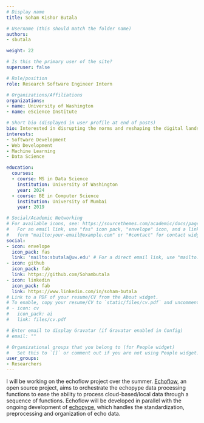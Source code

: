 ```yaml
---
# Display name
title: Soham Kishor Butala

# Username (this should match the folder name)
authors:
- sbutala

weight: 22

# Is this the primary user of the site?
superuser: false

# Role/position
role: Research Software Engineer Intern

# Organizations/Affiliations
organizations:
- name: University of Washington
- name: eScience Institute

# Short bio (displayed in user profile at end of posts)
bio: Interested in disrupting the norms and reshaping the digital landscape!
interests:
- Software Development
- Web Development
- Machine Learning
- Data Science

education:
  courses:
  - course: MS in Data Science
    institution: University of Washington
    year: 2024
  - course: BE in Computer Science
    institution: University of Mumbai
    year: 2019

# Social/Academic Networking
# For available icons, see: https://sourcethemes.com/academic/docs/page-builder/#icons
#   For an email link, use "fas" icon pack, "envelope" icon, and a link in the
#   form "mailto:your-email@example.com" or "#contact" for contact widget.
social:
- icon: envelope
  icon_pack: fas
  link: 'mailto:sbutala@uw.edu' # For a direct email link, use "mailto:test@example.org".
- icon: github
  icon_pack: fab
  link: https://github.com/Sohambutala
- icon: linkedin
  icon_pack: fab
  link: https://www.linkedin.com/in/soham-butala
# Link to a PDF of your resume/CV from the About widget.
# To enable, copy your resume/CV to `static/files/cv.pdf` and uncomment the lines below.
# - icon: cv
#   icon_pack: ai
#   link: files/cv.pdf

# Enter email to display Gravatar (if Gravatar enabled in Config)
# email: ""

# Organizational groups that you belong to (for People widget)
#   Set this to `[]` or comment out if you are not using People widget.
user_groups:
- Researchers
---
```

I will be working on the echoflow project over the summer. [Echoflow](https://github.com/OSOceanAcoustics/echoflow), an open source project, aims to orchestrate the echopype data processing functions to ease the ability to process cloud-based/local data through a sequence of functions. Echoflow will be developed in parallel with the ongoing development of [echopype](https://echopype.readthedocs.io/en/stable/#), which handles the standardization, preprocessing and organization of echo data.


